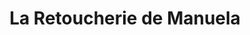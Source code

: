---
title: "La Retoucherie de Manuela"
url: /caracas/la-retoucherie-de-manuela-av-romulo-gallegos/
shop: Schneiderei
---
